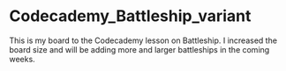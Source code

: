 # Codecademy_Battleship_variant
This is my board to the Codecademy lesson on Battleship.  I increased the board size and will be adding more and larger battleships in the coming weeks.
